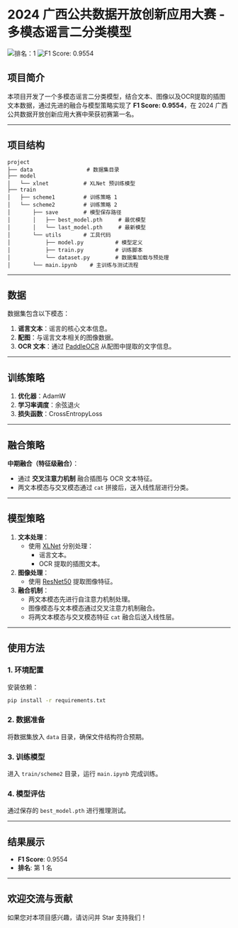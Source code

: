 # 2024 广西公共数据开放创新应用大赛 - 多模态谣言二分类模型

![排名：1](https://img.shields.io/badge/%E6%8E%92%E5%90%8D-1-brightgreen) ![F1 Score: 0.9554](https://img.shields.io/badge/F1%20Score-0.9554-blue)

## 项目简介
本项目开发了一个多模态谣言二分类模型，结合文本、图像以及OCR提取的插图文本数据，通过先进的融合与模型策略实现了 **F1 Score: 0.9554**，在 2024 广西公共数据开放创新应用大赛中荣获初赛第一名。

---

## 项目结构
```
project
├── data                 # 数据集目录
├── model
│   └── xlnet           # XLNet 预训练模型
├── train
│   ├── scheme1         # 训练策略 1
│   └── scheme2         # 训练策略 2
│       ├── save        # 模型保存路径
│       │   ├── best_model.pth     # 最优模型
│       │   └── last_model.pth     # 最新模型
│       └── utils       # 工具代码
│           ├── model.py          # 模型定义
│           ├── train.py          # 训练脚本
│           └── dataset.py        # 数据集加载与预处理
│       └── main.ipynb    # 主训练与测试流程
```

---

## 数据
数据集包含以下模态：
1. **谣言文本**：谣言的核心文本信息。
2. **配图**：与谣言文本相关的图像数据。
3. **OCR 文本**：通过 [PaddleOCR](https://github.com/PaddlePaddle/PaddleOCR) 从配图中提取的文字信息。

---

## 训练策略
1. **优化器**：AdamW
2. **学习率调度**：余弦退火
3. **损失函数**：CrossEntropyLoss

---

## 融合策略
**中期融合（特征级融合）**：
- 通过 **交叉注意力机制** 融合插图与 OCR 文本特征。
- 两文本模态与交叉模态通过 `cat` 拼接后，送入线性层进行分类。

---

## 模型策略
1. **文本处理**：
   - 使用 [XLNet](https://arxiv.org/abs/1906.08237) 分别处理：
     - 谣言文本。
     - OCR 提取的插图文本。
2. **图像处理**：
   - 使用 [ResNet50](https://arxiv.org/abs/1512.03385) 提取图像特征。
3. **融合机制**：
   - 两文本模态先进行自注意力机制处理。
   - 图像模态与文本模态通过交叉注意力机制融合。
   - 将两文本模态与交叉模态特征 `cat` 融合后送入线性层。

---

## 使用方法

### 1. 环境配置
安装依赖：
```bash
pip install -r requirements.txt
```

### 2. 数据准备
将数据集放入 `data` 目录，确保文件结构符合预期。

### 3. 训练模型
进入 `train/scheme2` 目录，运行 `main.ipynb` 完成训练。

### 4. 模型评估
通过保存的 `best_model.pth` 进行推理测试。

---

## 结果展示
- **F1 Score**: 0.9554
- **排名**: 第 1 名

---

## 欢迎交流与贡献
如果您对本项目感兴趣，请访问并 Star 支持我们！
